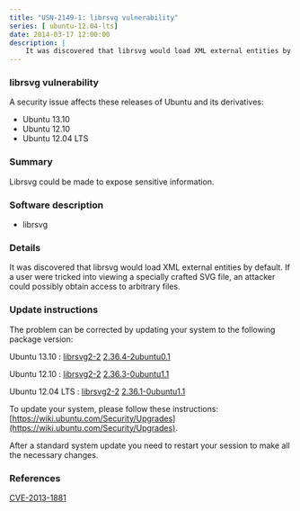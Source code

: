 ```yaml
---
title: "USN-2149-1: librsvg vulnerability"
series: [ ubuntu-12.04-lts]
date: 2014-03-17 12:00:00
description: |
    It was discovered that librsvg would load XML external entities by default. If a user were tricked into viewing a specially crafted SVG file, an attacker could possibly obtain access to arbitrary files. 
--- 
```

 
### librsvg vulnerability

A security issue affects these releases of Ubuntu and its derivatives:

* Ubuntu 13.10
* Ubuntu 12.10
* Ubuntu 12.04 LTS

### Summary

Librsvg could be made to expose sensitive information. 

### Software description

* librsvg 

### Details

It was discovered that librsvg would load XML external entities by default. If a user were tricked into viewing a specially crafted SVG file, an attacker could possibly obtain access to arbitrary files. 

### Update instructions

The problem can be corrected by updating your system to the following package version:

Ubuntu 13.10
 : [librsvg2-2](https://launchpad.net/ubuntu/+source/librsvg) <span> [2.36.4-2ubuntu0.1](https://launchpad.net/ubuntu/+source/librsvg/2.36.4-2ubuntu0.1) </span> 

Ubuntu 12.10
 : [librsvg2-2](https://launchpad.net/ubuntu/+source/librsvg) <span> [2.36.3-0ubuntu1.1](https://launchpad.net/ubuntu/+source/librsvg/2.36.3-0ubuntu1.1) </span> 

Ubuntu 12.04 LTS
 : [librsvg2-2](https://launchpad.net/ubuntu/+source/librsvg) <span> [2.36.1-0ubuntu1.1](https://launchpad.net/ubuntu/+source/librsvg/2.36.1-0ubuntu1.1) </span> 

To update your system, please follow these instructions: [https://wiki.ubuntu.com/Security/Upgrades](https://wiki.ubuntu.com/Security/Upgrades).

After a standard system update you need to restart your session to make all the necessary changes. 

### References

 [CVE-2013-1881](http://people.ubuntu.com/~ubuntu-security/cve/CVE-2013-1881)
 
